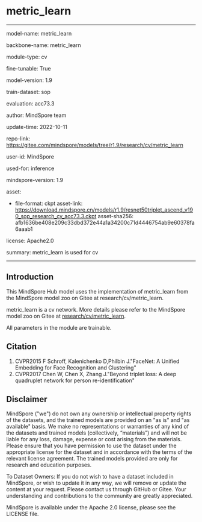 # metric_learn

---

model-name: metric_learn

backbone-name: metric_learn

module-type: cv

fine-tunable: True

model-version: 1.9

train-dataset: sop

evaluation: acc73.3

author: MindSpore team

update-time: 2022-10-11

repo-link: <https://gitee.com/mindspore/models/tree/r1.9/research/cv/metric_learn>

user-id: MindSpore

used-for: inference

mindspore-version: 1.9

asset:

-
    file-format: ckpt
    asset-link: <https://download.mindspore.cn/models/r1.9/resnet50triplet_ascend_v190_sop_research_cv_acc73.3.ckpt>
    asset-sha256: afb1636be408e209c33dbd372e44a1a34200c71d4446754ab9e60378fa6aaab1

license: Apache2.0

summary: metric_learn is used for cv

---

## Introduction

This MindSpore Hub model uses the implementation of metric_learn from the MindSpore model zoo on Gitee at research/cv/metric_learn.

metric_learn is a cv network. More details please refer to the MindSpore model zoo on Gitee at [research/cv/metric_learn](https://gitee.com/mindspore/models/blob/r1.9/research/cv/metric_learn/README_CN.md).

All parameters in the module are trainable.

## Citation

1. CVPR2015 F Schroff, Kalenichenko D,Philbin J."FaceNet: A Unified Embedding for Face Recognition and Clustering"
2. CVPR2017 Chen W, Chen X, Zhang J."Beyond triplet loss: A deep quadruplet network for person re-identification"

## Disclaimer

MindSpore ("we") do not own any ownership or intellectual property rights of the datasets, and the trained models are provided on an "as is" and "as available" basis. We make no representations or warranties of any kind of the datasets and trained models (collectively, “materials”) and will not be liable for any loss, damage, expense or cost arising from the materials. Please ensure that you have permission to use the dataset under the appropriate license for the dataset and in accordance with the terms of the relevant license agreement. The trained models provided are only for research and education purposes.

To Dataset Owners: If you do not wish to have a dataset included in MindSpore, or wish to update it in any way, we will remove or update the content at your request. Please contact us through GitHub or Gitee. Your understanding and contributions to the community are greatly appreciated.

MindSpore is available under the Apache 2.0 license, please see the LICENSE file.
